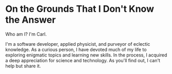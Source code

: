# On the Grounds That I Don't Know the Answer

Who am I? I'm Carl.

I'm a software developer, applied physicist, and purveyor of eclectic knowledge.
As a curious person, I have devoted much of my life to exploring enigmatic
    topics and learning new skills.
In the process, I acquired a deep appreciation for science and technology.
As you'll find out, I can't help but share it.
